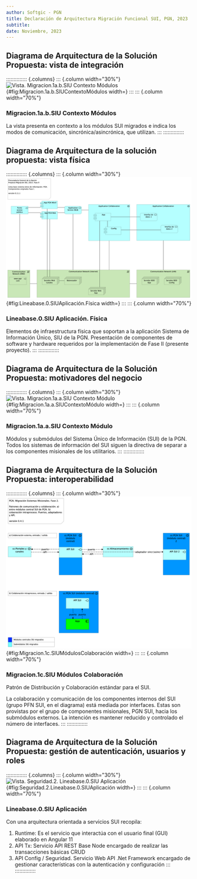 ```yaml
---
author: Softgic - PGN
title: Declaración de Arquitectura Migración Funcional SUI, PGN, 2023
subtitle: 
date: Noviembre, 2023
---
```


## Diagrama de Arquitectura de la Solución Propuesta: vista de integración
:::::::::::::: {.columns}
::: {.column width="30%"}
![Vista. Migracion.1a.b.SIU Contexto Módulos](images/Migracion.1a.b.SIUContextoMódulos.png){#fig:Migracion.1a.b.SIUContextoMódulos width=}
:::
::: {.column width="70%"}
### Migracion.1a.b.SIU Contexto Módulos
La vista presenta en contexto a los módulos SUI migrados e indica los modos de comunicación, sincrónica/asincrónica, que utilizan.
:::
::::::::::::::


## Diagrama de Arquitectura de la solución propuesta: vista física
:::::::::::::: {.columns}
::: {.column width="30%"}
![Vista. Lineabase.0.SIU Aplicación. Física](images/Lineabase.0.SIUAplicación.Física.png){#fig:Lineabase.0.SIUAplicación.Física width=}
:::
::: {.column width="70%"}
### Lineabase.0.SIU Aplicación. Física
Elementos de infraestructura física que soportan a la aplicación Sistema de Información Único, SIU de la PGN. Presentación de componentes de software y hardware requeridos por la implementación de Fase II (presente proyecto).
:::
::::::::::::::


## Diagrama de Arquitectura de la Solución Propuesta: motivadores del negocio
:::::::::::::: {.columns}
::: {.column width="30%"}
![Vista. Migracion.1a.a.SIU Contexto Módulo](images/Migracion.1a.a.SIUContextoMódulo.png){#fig:Migracion.1a.a.SIUContextoMódulo width=}
:::
::: {.column width="70%"}
### Migracion.1a.a.SIU Contexto Módulo
Módulos y submódulos del Sistema Único de Información (SUI) de la PGN. Todos los sistemas de información del SUI siguen la directiva de separar a los componentes misionales de los utilitarios.
:::
::::::::::::::


## Diagrama de Arquitectura de la Solución Propuesta: interoperabilidad
:::::::::::::: {.columns}
::: {.column width="30%"}
![Vista. Migracion.1c.SIU Módulos Colaboración](images/Migracion.1c.SIUMódulosColaboración.png){#fig:Migracion.1c.SIUMódulosColaboración width=}
:::
::: {.column width="70%"}
### Migracion.1c.SIU Módulos Colaboración
Patrón de Distribución y Colaboración estándar para el SUI.

La colaboración y comunicación de los componentes internos del SUI (grupo PFN SUI, en el diagrama) está mediada por interfaces. Estas son provistas por el grupo de componentes misionales, PGN SUI, hacia los submódulos externos. La intención es mantener reducido y controlado el número de interfaces.
:::
::::::::::::::


## Diagrama de Arquitectura de la Solución Propuesta: gestión de autenticación, usuarios y roles
:::::::::::::: {.columns}
::: {.column width="30%"}
![Vista. Seguridad.2. Lineabase.0.SIU Aplicación](images/Seguridad.2.Lineabase.0.SIUAplicación.png){#fig:Seguridad.2.Lineabase.0.SIUAplicación width=}
:::
::: {.column width="70%"}
### Lineabase.0.SIU Aplicación
Con una arquitectura orientada a servicios SUI recopila:

1. Runtime: Es el servicio que interactúa con el usuario final (GUI) elaborado en Angular 11
1. API Tx: Servicio API REST Base Node encargado de realizar las transacciones básicas CRUD
1. API Config / Seguridad. Servicio Web API .Net Framework encargado de gestionar características con la autenticación y configuración
:::
::::::::::::::


